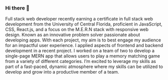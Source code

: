 ### Hi there 👋

Full stack web developer recently earning a certificate in full stack web development from the
University of Central Florida, proficient in JavaScript, CSS, React.js, and a focus on the M.E.R.N
stack with responsive web design. Known as an innovative problem solver passionate about
developing apps. With each project, my aim is to best engage my audience for an impactful user
experience. I applied aspects of frontend and backend development in a recent project. I
worked on a team of two to develop a single-page MERN app that allows users to play a
memory matching game from a variety of different categories. I’m excited to leverage my skills
as part of a fast-paced, dynamic atmosphere where my skills can be utilized to develop and
grow into a productive member of a team.

<!--
**Codechef27/Codechef27** is a ✨ _special_ ✨ repository because its `README.md` (this file) appears on your GitHub profile.

Here are some ideas to get you started:

- 🔭 I’m currently working on ...
- 🌱 I’m currently learning ...
- 👯 I’m looking to collaborate on ...
- 🤔 I’m looking for help with ...
- 💬 Ask me about ...
- 📫 How to reach me: ...
- 😄 Pronouns: ...
- ⚡ Fun fact: ...
-->
